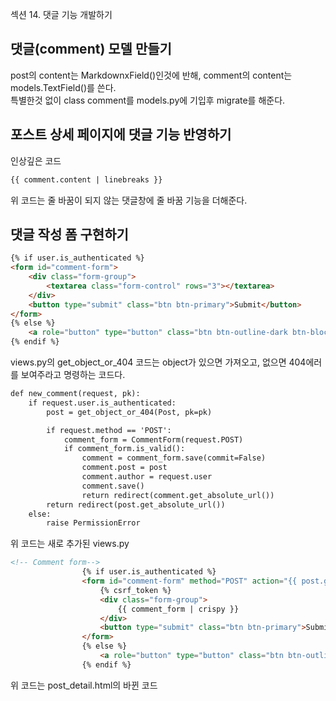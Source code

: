 섹션 14. 댓글 기능 개발하기
## 댓글(comment) 모델 만들기
post의 content는 MarkdownxField()인것에 반해, comment의 content는 models.TextField()를 쓴다.  
특별한것 없이 class comment를 models.py에 기입후 migrate를 해준다.  

## 포스트 상세 페이지에 댓글 기능 반영하기
인상깊은 코드
```HTML
{{ comment.content | linebreaks }}
```
위 코드는 줄 바꿈이 되지 않는 댓글창에 줄 바꿈 기능을 더해준다.

## 댓글 작성 폼 구현하기
```HTML
{% if user.is_authenticated %}
<form id="comment-form">
    <div class="form-group">
        <textarea class="form-control" rows="3"></textarea>
    </div>
    <button type="submit" class="btn btn-primary">Submit</button>
</form>
{% else %}
    <a role="button" type="button" class="btn btn-outline-dark btn-block btn-sm" href="#" data-toggle="modal" data-target="#loginModal">Log in and leave a comment</a>
{% endif %}
```
views.py의 get_object_or_404 코드는 object가 있으면 가져오고, 없으면 404에러를 보여주라고 명령하는 코드다.  
```HTML
def new_comment(request, pk):
    if request.user.is_authenticated:
        post = get_object_or_404(Post, pk=pk)

        if request.method == 'POST':
            comment_form = CommentForm(request.POST)
            if comment_form.is_valid():
                comment = comment_form.save(commit=False)
                comment.post = post
                comment.author = request.user
                comment.save()
                return redirect(comment.get_absolute_url())
        return redirect(post.get_absolute_url())
    else:
        raise PermissionError
```
위 코드는 새로 추가된 views.py
```HTML
<!-- Comment form-->
                {% if user.is_authenticated %}
                <form id="comment-form" method="POST" action="{{ post.get_absolute_url }}new_comment/">
                    {% csrf_token %}
                    <div class="form-group">
                        {{ comment_form | crispy }}
                    </div>
                    <button type="submit" class="btn btn-primary">Submit</button>
                </form>
                {% else %}
                    <a role="button" type="button" class="btn btn-outline-dark btn-block btn-sm" href="#" data-toggle="modal" data-target="#loginModal">Log in and leave a comment</a>
                {% endif %}
```
위 코드는 post_detail.html의 바뀐 코드
